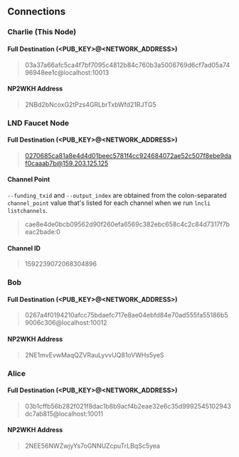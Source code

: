 ## Connections


### Charlie (This Node)

#### Full Destination (<PUB_KEY>@<NETWORK_ADDRESS>)
> 03a37a66afc5ca4f7bf7095c4812b84c760b3a5006769d6cf7ad05a7496948ee1c@localhost:10013

#### NP2WKH Address
> 2NBd2bNcoxG2tPzs4GRLbrTxbWfd21RJTG5


### LND Faucet Node

#### Full Destination (<PUB_KEY>@<NETWORK_ADDRESS>)
> 0270685ca81a8e4d4d01beec5781f4cc924684072ae52c507f8ebe9daf0caaab7b@159.203.125.125

#### Channel Point

`--funding_txid` and `--output_index` are obtained from
the colon-separated `channel_point` value that's listed for
each channel when we run `lncli listchannels`.

> cae8e4de0bcb09562d90f260efa6569c382ebc658c4c2c84d7317f7beac2bade:0

#### Channel ID
> 1592239072068304896


### Bob

#### Full Destination (<PUB_KEY>@<NETWORK_ADDRESS>)
> 0267a4f0194210afcc75bdaefc717e8ae04ebfd84e70ad555fa55186b59006c306@localhost:10012

#### NP2WKH Address
> 2NE1mvEvwMaqQZVRauLyvvUQ81oVWHs5yeS


### Alice

#### Full Destination (<PUB_KEY>@<NETWORK_ADDRESS>)
> 03b1cffb56b282f021f8dac1b8b9acf4b2eae32e6c35d9992545102943dc7ab815@localhost:10011

#### NP2WKH Address
> 2NEE56NWZwjyYs7oGNNUZcpuTrLBqSc5yea
